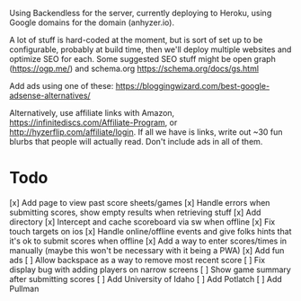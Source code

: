 Using Backendless for the server, currently deploying to Heroku, using Google domains for the domain (anhyzer.io).

A lot of stuff is hard-coded at the moment, but is sort of set up to be configurable, probably at build time, then we'll deploy multiple websites and optimize SEO for each. Some suggested SEO stuff might be open graph (https://ogp.me/) and schema.org https://schema.org/docs/gs.html

Add ads using one of these: https://bloggingwizard.com/best-google-adsense-alternatives/

Alternatively, use affiliate links with Amazon, https://infinitediscs.com/Affiliate-Program, or http://hyzerflip.com/affiliate/login. If all we have is links, write out ~30 fun blurbs that people will actually read. Don't include ads in all of them.

# Todo

[x] Add page to view past score sheets/games
[x] Handle errors when submitting scores, show empty results when retrieving stuff
[x] Add directory
[x] Intercept and cache scoreboard via sw when offline
[x] Fix touch targets on ios
[x] Handle online/offline events and give folks hints that it's ok to submit scores when offline
[x] Add a way to enter scores/times in manually (maybe this won't be necessary with it being a PWA)
[x] Add fun ads
[ ] Allow backspace as a way to remove most recent score
[ ] Fix display bug with adding players on narrow screens
[ ] Show game summary after submitting scores
[ ] Add University of Idaho
[ ] Add Potlatch
[ ] Add Pullman
